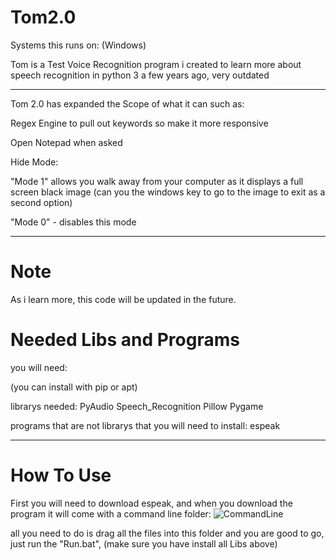 # Tom2.0

Systems this runs on: (Windows)

Tom is a Test Voice Recognition program i created to learn more about speech recognition in python 3 a few years ago, very outdated

---

Tom 2.0 has expanded the Scope of what it can such as:

Regex Engine to pull out keywords so make it more responsive

Open Notepad when asked

Hide Mode: 

"Mode 1" allows you walk away from your computer as it displays a full screen black image (can you the windows key to go to the image to exit as a second option)

"Mode 0" - disables this mode


---

# Note

As i learn more, this code will be updated in the future.

# Needed Libs and Programs

you will need:

(you can install with pip or apt)

librarys needed: PyAudio Speech_Recognition Pillow Pygame

programs that are not librarys that you will need to install: espeak

---

# How To Use

First you will need to download espeak, and when you download the program it will come with a command line folder:
![CommandLine](https://github.com/user-attachments/assets/d4a48faf-e7e9-4756-8272-de3fa4ea0162)

all you need to do is drag all the files into this folder and you are good to go, just run the "Run.bat", (make sure you have install all Libs above)
